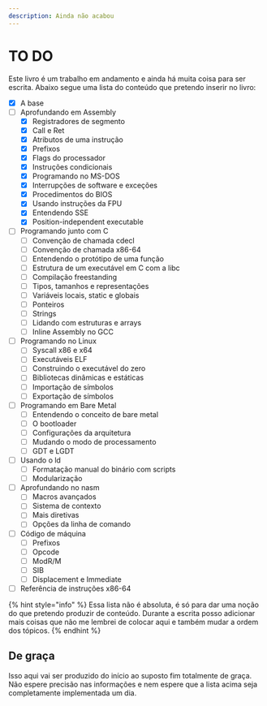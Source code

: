 ```yaml
---
description: Ainda não acabou
---
```


# TO DO

Este livro é um trabalho em andamento e ainda há muita coisa para ser escrita. Abaixo segue uma lista do conteúdo que pretendo inserir no livro:

* [x] A base
* [ ] Aprofundando em Assembly
  * [x] Registradores de segmento
  * [x] Call e Ret
  * [x] Atributos de uma instrução
  * [x] Prefixos
  * [x] Flags do processador
  * [x] Instruções condicionais
  * [x] Programando no MS-DOS
  * [x] Interrupções de software e exceções
  * [x] Procedimentos do BIOS
  * [x] Usando instruções da FPU
  * [x] Entendendo SSE
  * [x] Position-independent executable
* [ ] Programando junto com C
  * [ ] Convenção de chamada cdecl
  * [ ] Convenção de chamada x86-64
  * [ ] Entendendo o protótipo de uma função
  * [ ] Estrutura de um executável em C com a libc
  * [ ] Compilação freestanding
  * [ ] Tipos, tamanhos e representações
  * [ ] Variáveis locais, static e globais
  * [ ] Ponteiros
  * [ ] Strings
  * [ ] Lidando com estruturas e arrays
  * [ ] Inline Assembly no GCC
* [ ] Programando no Linux
  * [ ] Syscall x86 e x64
  * [ ] Executáveis ELF
  * [ ] Construindo o executável do zero
  * [ ] Bibliotecas dinâmicas e estáticas
  * [ ] Importação de símbolos
  * [ ] Exportação de símbolos
* [ ] Programando em Bare Metal
  * [ ] Entendendo o conceito de bare metal
  * [ ] O bootloader
  * [ ] Configurações da arquitetura
  * [ ] Mudando o modo de processamento
  * [ ] GDT e LGDT
* [ ] Usando o ld
  * [ ] Formatação manual do binário com scripts
  * [ ] Modularização
* [ ] Aprofundando no nasm
  * [ ] Macros avançados
  * [ ] Sistema de contexto
  * [ ] Mais diretivas
  * [ ] Opções da linha de comando
* [ ] Código de máquina
  * [ ] Prefixos
  * [ ] Opcode
  * [ ] ModR/M
  * [ ] SIB
  * [ ] Displacement e Immediate
* [ ] Referência de instruções x86-64

{% hint style="info" %}
Essa lista não é absoluta, é só para dar uma noção do que pretendo produzir de conteúdo. Durante a escrita posso adicionar mais coisas que não me lembrei de colocar aqui e também mudar a ordem dos tópicos.
{% endhint %}

## De graça

Isso aqui vai ser produzido do início ao suposto fim totalmente de graça. Não espere precisão nas informações e nem espere que a lista acima seja completamente implementada um dia.

